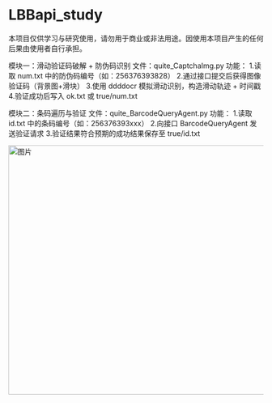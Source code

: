 # LBBapi_study
本项目仅供学习与研究使用，请勿用于商业或非法用途。因使用本项目产生的任何后果由使用者自行承担。

模块一：滑动验证码破解 + 防伪码识别
文件：quite_CaptchaImg.py
功能：
1.读取 num.txt 中的防伪码编号（如：256376393828）
2.通过接口提交后获得图像验证码（背景图+滑块）
3.使用 ddddocr 模拟滑动识别，构造滑动轨迹 + 时间戳
4.验证成功后写入 ok.txt 或 true/num.txt

模块二：条码遍历与验证
文件：quite_BarcodeQueryAgent.py
功能：
1.读取 id.txt 中的条码编号（如：256376393xxx）
2.向接口 BarcodeQueryAgent 发送验证请求
3.验证结果符合预期的成功结果保存至 true/id.txt

<img width="1176" height="493" alt="图片" src="https://github.com/user-attachments/assets/11a72078-241a-4ae0-a6ac-1ee344fdea4d" />
